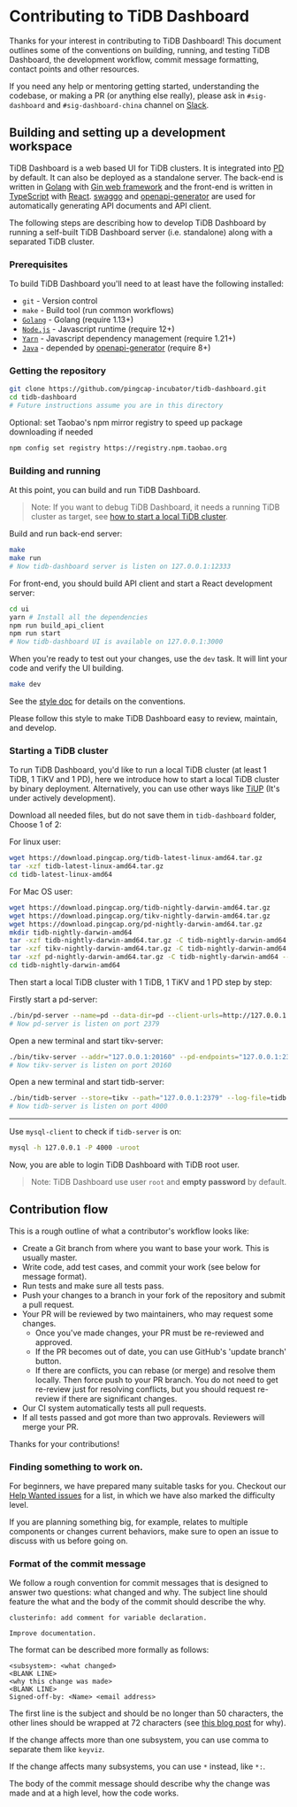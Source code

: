 # Contributing to TiDB Dashboard

Thanks for your interest in contributing to TiDB Dashboard! This document outlines some of the conventions on building, running, and testing TiDB Dashboard, the development workflow, commit message formatting, contact points and other resources.

If you need any help or mentoring getting started, understanding the codebase, or making a PR (or anything else really), please ask in `#sig-dashboard` and `#sig-dashboard-china` channel on [Slack](https://join.slack.com/t/tidbcommunity/shared_invite/enQtNzc0MzI4ODExMDc4LWYwYmIzMjZkYzJiNDUxMmZlN2FiMGJkZjAyMzQ5NGU0NGY0NzI3NTYwMjAyNGQ1N2I2ZjAxNzc1OGUwYWM0NzE).

## Building and setting up a development workspace

TiDB Dashboard is a web based UI for TiDB clusters. It is integrated into [PD](https://github.com/pingcap/pd) by default. It can also be deployed as a standalone server. The back-end is written in [Golang](https://golang.org/) with [Gin web framework](https://github.com/gin-gonic/gin) and the front-end is written in [TypeScript](https://www.typescriptlang.org/) with [React](https://github.com/facebook/react). [swaggo](https://github.com/swaggo/swag) and [openapi-generator](https://github.com/OpenAPITools/openapi-generator) are used for automatically generating API documents and API client.

The following steps are describing how to develop TiDB Dashboard by running a self-built TiDB Dashboard server (i.e. standalone) along with a separated TiDB cluster.

### Prerequisites

To build TiDB Dashboard you'll need to at least have the following installed:

- `git` - Version control
- `make` - Build tool (run common workflows)
- [`Golang`](https://golang.org/) - Golang (require 1.13+)
- [`Node.js`](https://nodejs.org/) - Javascript runtime (require 12+)
- [`Yarn`](https://classic.yarnpkg.com/en/docs/install) - Javascript dependency management (require 1.21+)
- [`Java`](https://www.java.com/ES/download/) - depended by [openapi-generator](https://github.com/OpenAPITools/openapi-generator) (require 8+)

### Getting the repository

```bash
git clone https://github.com/pingcap-incubator/tidb-dashboard.git
cd tidb-dashboard
# Future instructions assume you are in this directory
```

Optional: set Taobao's npm mirror registry to speed up package downloading if needed

```bash
npm config set registry https://registry.npm.taobao.org
```

### Building and running

At this point, you can build and run TiDB Dashboard. 

> Note: If you want to debug TiDB Dashboard, it needs a running TiDB cluster as target, see [how to start a local TiDB cluster](#starting-a-tidb-cluster).

Build and run back-end server:

```bash
make
make run
# Now tidb-dashboard server is listen on 127.0.0.1:12333
```

For front-end, you should build API client and start a React development server:

```bash
cd ui
yarn # Install all the dependencies
npm run build_api_client
npm run start
# Now tidb-dashboard UI is available on 127.0.0.1:3000
```

When you're ready to test out your changes, use the `dev` task. It will lint your code and verify the UI building.

```bash
make dev
```

See the [style doc](https://github.com/golang/go/wiki/CodeReviewComments) for details on the conventions.

Please follow this style to make TiDB Dashboard easy to review, maintain, and develop.

### Starting a TiDB cluster

To run TiDB Dashboard, you'd like to run a local TiDB cluster (at least 1 TiDB, 1 TiKV and 1 PD), here we introduce how to start a local TiDB cluster by binary deployment. Alternatively, you can use other ways like [TiUP](https://tiup.io) (It's under actively development).

Download all needed files, but do not save them in `tidb-dashboard` folder, Choose 1 of 2:

For linux user:
```bash
wget https://download.pingcap.org/tidb-latest-linux-amd64.tar.gz
tar -xzf tidb-latest-linux-amd64.tar.gz
cd tidb-latest-linux-amd64
```

For Mac OS user: 
```bash
wget https://download.pingcap.org/tidb-nightly-darwin-amd64.tar.gz
wget https://download.pingcap.org/tikv-nightly-darwin-amd64.tar.gz
wget https://download.pingcap.org/pd-nightly-darwin-amd64.tar.gz
mkdir tidb-nightly-darwin-amd64
tar -xzf tidb-nightly-darwin-amd64.tar.gz -C tidb-nightly-darwin-amd64 --strip-components=1
tar -xzf tikv-nightly-darwin-amd64.tar.gz -C tidb-nightly-darwin-amd64 --strip-components=1
tar -xzf pd-nightly-darwin-amd64.tar.gz -C tidb-nightly-darwin-amd64 --strip-components=1
cd tidb-nightly-darwin-amd64
```

Then start a local TiDB cluster with 1 TiDB, 1 TiKV and 1 PD step by step:

Firstly start a pd-server:

```bash
./bin/pd-server --name=pd --data-dir=pd --client-urls=http://127.0.0.1:2379 --log-file=pd.log
# Now pd-server is listen on port 2379
```

Open a new terminal and start tikv-server:

```bash
./bin/tikv-server --addr="127.0.0.1:20160" --pd-endpoints="127.0.0.1:2379" --data-dir=tikv --log-file=./tikv.log
# Now tikv-server is listen on port 20160
```

Open a new terminal and start tidb-server:

```bash
./bin/tidb-server --store=tikv --path="127.0.0.1:2379" --log-file=tidb.log
# Now tidb-server is listen on port 4000
```

-------

Use `mysql-client` to check if `tidb-server` is on:

```bash
mysql -h 127.0.0.1 -P 4000 -uroot
```

Now, you are able to login TiDB Dashboard with TiDB root user.

> Note: TiDB Dashboard use user `root` and **empty password** by default.

## Contribution flow

This is a rough outline of what a contributor's workflow looks like:

- Create a Git branch from where you want to base your work. This is usually master.
- Write code, add test cases, and commit your work (see below for message format).
- Run tests and make sure all tests pass.
- Push your changes to a branch in your fork of the repository and submit a pull request.
- Your PR will be reviewed by two maintainers, who may request some changes.
    - Once you've made changes, your PR must be re-reviewed and approved.
    - If the PR becomes out of date, you can use GitHub's 'update branch' button.
    - If there are conflicts, you can rebase (or merge) and resolve them locally. Then force push to your PR branch.
    You do not need to get re-review just for resolving conflicts, but you should request re-review if there are significant changes.
- Our CI system automatically tests all pull requests.
- If all tests passed and got more than two approvals. Reviewers will merge your PR.

Thanks for your contributions!

### Finding something to work on.

For beginners, we have prepared many suitable tasks for you. Checkout our [Help Wanted issues](https://github.com/pingcap-incubator/tidb-dashboard/issues?q=is%3Aopen+label%3Astatus%2Fhelp-wanted+sort%3Aupdated-desc) for a list, in which we have also marked the difficulty level.

If you are planning something big, for example, relates to multiple components or changes current behaviors, make sure to open an issue to discuss with us before going on.

### Format of the commit message

We follow a rough convention for commit messages that is designed to answer two
questions: what changed and why. The subject line should feature the what and
the body of the commit should describe the why.

    clusterinfo: add comment for variable declaration.
    
    Improve documentation.

The format can be described more formally as follows:

    <subsystem>: <what changed>
    <BLANK LINE>
    <why this change was made>
    <BLANK LINE>
    Signed-off-by: <Name> <email address>

The first line is the subject and should be no longer than 50 characters, the other lines should be wrapped at 72 characters (see [this blog post](https://preslav.me/2015/02/21/what-s-with-the-50-72-rule/) for why).

If the change affects more than one subsystem, you can use comma to separate them like `keyviz`.

If the change affects many subsystems, you can use `*` instead, like `*:`.

The body of the commit message should describe why the change was made and at a high level, how the code works.
